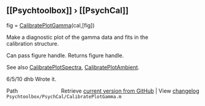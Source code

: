 ## [[Psychtoolbox]] &#8250; [[PsychCal]]

fig = [CalibratePlotGamma](CalibratePlotGamma)(cal,[fig])  
  
Make a diagnostic plot of the gamma data and fits in the  
calibration structure.  
  
Can pass figure handle. Returns figure handle.  
  
See also [CalibratePlotSpectra](CalibratePlotSpectra), [CalibratePlotAmbient](CalibratePlotAmbient).  
  
6/5/10  dhb  Wrote it.  




<div class="code_header" style="text-align:right;">
  <span style="float:left;">Path&nbsp;&nbsp;</span> <span class="counter">Retrieve <a href=
  "https://raw.github.com/Psychtoolbox-3/Psychtoolbox-3/beta/Psychtoolbox/PsychCal/CalibratePlotGamma.m">current version from GitHub</a> | View <a href=
  "https://github.com/Psychtoolbox-3/Psychtoolbox-3/commits/beta/Psychtoolbox/PsychCal/CalibratePlotGamma.m">changelog</a></span>
</div>
<div class="code">
  <code>Psychtoolbox/PsychCal/CalibratePlotGamma.m</code>
</div>

